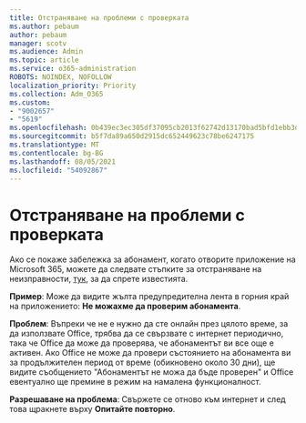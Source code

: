```yaml
---
title: Отстраняване на проблеми с проверката
ms.author: pebaum
author: pebaum
manager: scotv
ms.audience: Admin
ms.topic: article
ms.service: o365-administration
ROBOTS: NOINDEX, NOFOLLOW
localization_priority: Priority
ms.collection: Adm_O365
ms.custom:
- "9002657"
- "5619"
ms.openlocfilehash: 0b439ec3ec305df37095cb2013f62742d13170bad5bfd1ebb3d8967fc4ca02af
ms.sourcegitcommit: b5f7da89a650d2915dc652449623c78be6247175
ms.translationtype: MT
ms.contentlocale: bg-BG
ms.lasthandoff: 08/05/2021
ms.locfileid: "54092867"
---
```

# <a name="troubleshoot-verification-issues"></a>Отстраняване на проблеми с проверката

Ако се покаже забележка за абонамент, когато отворите приложение на Microsoft 365, можете да следвате стъпките за отстраняване на неизправности, [тук](https://support.office.com/article/a-subscription-notice-appears-when-i-open-a-microsoft-365-application-4cabe32c-f594-4c0e-9191-3d3ade10cceb), за да спрете известията.

**Пример**: Може да видите жълта предупредителна лента в горния край на приложението: **Не можахме да проверим абонамента**.

**Проблем**: Въпреки че не е нужно да сте онлайн през цялото време, за да използвате Office, трябва да се свързвате с интернет периодично, така че Office да може да проверява, че абонаментът ви все още е активен. Ако Office не може да провери състоянието на абонамента ви за продължителен период от време (обикновено около 30 дни), ще видите съобщението "Абонаментът не можа да бъде проверен" и Office евентуално ще премине в режим на намалена функционалност.

**Разрешаване на проблема**: Свържете се отново към интернет и след това щракнете върху **Опитайте повторно**.
